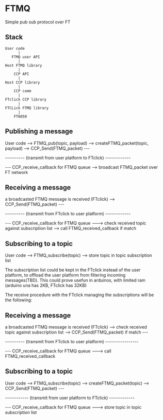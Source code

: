
# FTMQ
Simple pub sub protocol over FT

## Stack
```
User code
      |
   FTMQ user API
      |
Host FTMQ library
      |
    CCP API
      |
Host CCP library
      |
    CCP comm
      |
FTclick CCP library
      |
FTCLick FTMQ library
      |
    FT6050
```
## Publishing a message
User code --> FTMQ_pub(topic, payload)   -->  createFTMQ_packet(topic, payload)  -->  CCP_Send(FTMQ_packet)  ---

---------- (transmit from user platform to FTclick) -------------

--- CCP_receive_callback for FTMQ queue  --> broadcast FTMQ_packet over FT network

## Receiving a message
a broadcasted FTMQ message is received (FTclick) --> CCP_Send(FTMQ_packet) ---

---------- (transmit from FTclick to user platform) -------------

--- CCP_receive_callback for FTMQ queue ---> check received topic against subscription list --> call FTMQ_received_callback if match

## Subscribing to a topic
User code --> FTMQ_subscribe(topic)  --> store topic in topic subscription list 

The subscription list could be kept in the FTclick instead of the user platform, to offload the user platform from filtering incoming messages(TBD).
This could prove usefun in arduinos, with limited ram (arduino una has 2KB, FTclick has 32KB)

The receive procedure with the FTclick managing the subscriptions will be the following:

## Receiving a message
a broadcasted FTMQ message is received (FTclick) --> check received topic against subscription list --> CCP_Send(FTMQ_packet) if match ---

---------- (transmit from FTclick to user platform) -----------------

--- CCP_receive_callback for FTMQ queue ---> call FTMQ_received_callback

## Subscribing to a topic
User code --> FTMQ_subscribe(topic)  --> createFTMQ_packet(topic) --> CCP_Send(FTMQ_packet) ---

------------ (transmit from user platform to FTclick) -------------

--- CCP_receive_callback for FTMQ queue ---> store topic in topic subscription list 
